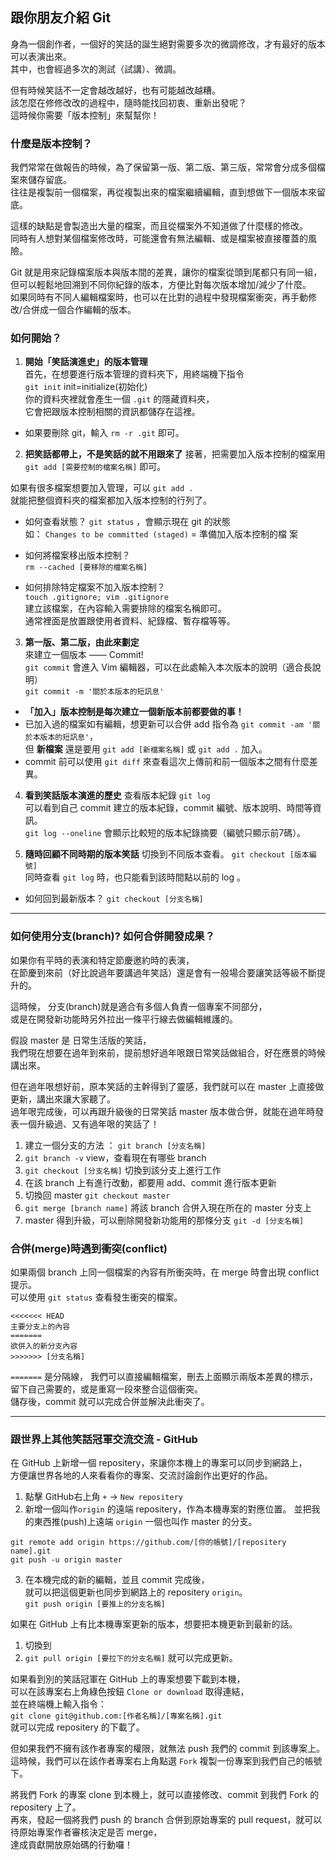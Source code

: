## 跟你朋友介紹 Git
  
身為一個創作者，一個好的笑話的誕生絕對需要多次的微調修改，才有最好的版本可以表演出來。  
其中，也會經過多次的測試（試講）、微調。  

但有時候笑話不一定會越改越好，也有可能越改越糟。  
該怎麼在修修改改的過程中，隨時能找回初衷、重新出發呢？  
這時候你需要「版本控制」來幫幫你！  
  
### 什麼是版本控制？
  
我們常常在做報告的時候，為了保留第一版、第二版、第三版，常常會分成多個檔案來儲存留底。  
往往是複製前一個檔案，再從複製出來的檔案繼續編輯，直到想做下一個版本來留底。  

這樣的缺點是會製造出大量的檔案，而且從檔案外不知道做了什麼樣的修改。  
同時有人想對某個檔案修改時，可能還會有無法編輯、或是檔案被直接覆蓋的風險。  
  
Git 就是用來記錄檔案版本與版本間的差異，讓你的檔案從頭到尾都只有同一組，  
但可以輕鬆地回溯到不同你紀錄的版本，方便比對每次版本增加/減少了什麼。  
如果同時有不同人編輯檔案時，也可以在比對的過程中發現檔案衝突，再手動修改/合併成一個合作編輯的版本。

### 如何開始？

1. **開始「笑話演進史」的版本管理**  
首先，在想要進行版本管理的資料夾下，用終端機下指令  
`git init` init=initialize(初始化)  
你的資料夾裡就會產生一個 `.git` 的隱藏資料夾，  
它會把跟版本控制相關的資訊都儲存在這裡。  
* 如果要刪除 git，輸入 `rm -r .git` 即可。
  
2. **把笑話都帶上，不是笑話的就不用跟來了**
接著，把需要加入版本控制的檔案用  
`git add [需要控制的檔案名稱]` 即可。  
  
如果有很多檔案想要加入管理，可以 `git add .`  
就能把整個資料夾的檔案都加入版本控制的行列了。  
  
* 如何查看狀態？ `git status` ，會顯示現在 git 的狀態  
如： `Changes to be committed (staged)` = 準備加入版本控制的檔  案  

* 如何將檔案移出版本控制？  
`rm --cached [要移除的檔案名稱]`

* 如何排除特定檔案不加入版本控制？  
`touch .gitignore; vim .gitignore`  
建立該檔案，在內容輸入需要排除的檔案名稱即可。  
通常裡面是放置跟使用者資料、紀錄檔、暫存檔等等。


3. **第一版、第二版，由此來劃定**  
來建立一個版本 —— Commit!  
`git commit` 會進入 Vim 編輯器，可以在此處輸入本次版本的說明（適合長說明）  
`git commit -m '關於本版本的短訊息'`  

* **「加入」版本控制是每次建立一個新版本前都要做的事！**
* 已加入過的檔案如有編輯，想更新可以合併 add 指令為 `git commit -am '關於本版本的短訊息'`，  
但 **新檔案** 還是要用 `git add [新檔案名稱]` 或 `git add .` 加入。
* commit 前可以使用 `git diff` 來查看這次上傳前和前一個版本之間有什麼差異。

4. **看到笑話版本演進的歷史**
查看版本紀錄 `git log`  
可以看到自己 commit 建立的版本紀錄，commit 編號、版本說明、時間等資訊。  
`git log --oneline` 會顯示比較短的版本紀錄摘要（編號只顯示前7碼）。  

5. **隨時回顧不同時期的版本笑話**
切換到不同版本查看。 `git checkout [版本編號]`  
同時查看 `git log` 時，也只能看到該時間點以前的 log 。  

* 如何回到最新版本？ `git checkout [分支名稱]`  
  
---

### 如何使用分支(branch)? 如何合併開發成果？
如果你有平時的表演和特定節慶邀約時的表演，  
在節慶到來前（好比說過年要講過年笑話）還是會有一般場合要讓笑話等級不斷提升的。  

這時候， 分支(branch)就是適合有多個人負責一個專案不同部分，  
或是在開發新功能時另外拉出一條平行線去做編輯維護的。  

假設 master 是 日常生活版的笑話，  
我們現在想要在過年到來前，提前想好過年哏跟日常笑話做組合，好在應景的時候講出來。  

但在過年哏想好前，原本笑話的主幹得到了靈感，我們就可以在 master 上直接做更新，講出來讓大家聽了。  
過年哏完成後，可以再跟升級後的日常笑話 master 版本做合併，就能在過年時發表一個升級過、又有過年哏的笑話了！  

1. 建立一個分支的方法 ： `git branch [分支名稱]`
2. `git branch -v` view，查看現在有哪些 branch
3. `git checkout [分支名稱]` 切換到該分支上進行工作
4. 在該 branch 上有進行改動，都要用 add、commit 進行版本更新
5. 切換回 master `git checkout master`
6. `git merge [branch name]` 將該 branch 合併入現在所在的 master 分支上
7. master 得到升級，可以刪除開發新功能用的那條分支 `git -d [分支名稱]`


### 合併(merge)時遇到衝突(conflict)
如果兩個 branch 上同一個檔案的內容有所衝突時，在 merge 時會出現 conflict 提示。  
可以使用 `git status` 查看發生衝突的檔案。
  
``` 
<<<<<<< HEAD  
主要分支上的內容  
=======  
欲併入的新分支內容  
>>>>>>> [分支名稱]
```
  
`=======` 是分隔線，
我們可以直接編輯檔案，刪去上面顯示兩版本差異的標示，  
留下自己需要的，或是重寫一段來整合這個衝突。  
儲存後，commit 就可以完成合併並解決此衝突了。  
  
---
  
### 跟世界上其他笑話冠軍交流交流 - GitHub

在 GitHub 上新增一個 repositery，來讓你本機上的專案可以同步到網路上，  
方便讓世界各地的人來看看你的專案、交流討論創作出更好的作品。  

1. 點擊 GitHub右上角 `+` -> `New repositery`  
2. 新增一個叫作`origin` 的遠端 repositery，作為本機專案的對應位置。 
並把我的東西推(push)上遠端 `origin` 一個也叫作 master 的分支。
```
git remote add origin https://github.com/[你的帳號]/[repositery name].git
git push -u origin master
```
3. 在本機完成的新的編輯，並且 commit 完成後，  
就可以把這個更新也同步到網路上的 repositery `origin`。  
`git push origin [要推上的分支名稱]`
  
如果在 GitHub 上有比本機專案更新的版本，想要把本機更新到最新的話。
1. 切換到
2. `git pull origin [要拉下的分支名稱]` 就可以完成更新。
  
如果看到別的笑話冠軍在 GitHub 上的專案想要下載到本機，  
可以在該專案右上角綠色按鈕 `Clone or download` 取得連結，  
並在終端機上輸入指令：  
``git clone git@github.com:[作者名稱]/[專案名稱].git``  
就可以完成 repositery 的下載了。  
  
但如果我們不擁有該作者專案的權限，就無法 push 我們的 commit 到該專案上。  
這時候，我們可以在該作者專案右上角點選 `Fork` 複製一份專案到我們自己的帳號下。  

將我們 Fork 的專案 clone 到本機上，就可以直接修改、commit 到我們 Fork 的 repositery 上了。  
再來，發起一個將我們 push 的 branch 合併到原始專案的 pull request，就可以待原始專案作者審核決定是否 merge，  
達成貢獻開放原始碼的行動囉！

